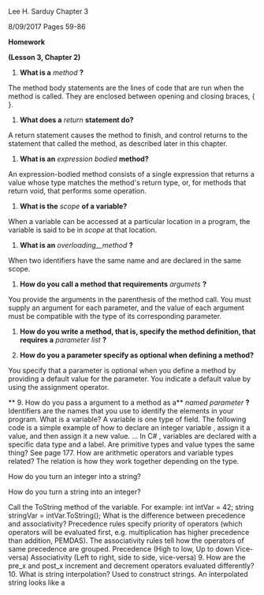 Lee H. Sarduy                                                                                                             Chapter 3

8/09/2017                                                                                                                    Pages 59-86

**Homework**

**(Lesson 3, Chapter 2)**

1. **What is a** _method_ **?**

The method body statements are the lines of code that are run when the method is called. They are enclosed between opening and closing braces, { }.

1. **What does a** _return_ **statement do?**

A return statement causes the method to finish, and control returns to the statement that called the method, as described later in this chapter.

1. **What is an** _expression bodied_ **method?**

An expression-bodied method consists of a single expression that returns a value whose type matches the method&#39;s return type, or, for methods that return void, that performs some operation.

1. **What is the** _scope_ **of a variable?**

When a variable can be accessed at a particular location in a program, the variable is said to be in _scope_ at that location.

1. **What is an** _overloading__method_ **?**

When two identifiers have the same name and are declared in the same scope.

1. **How do you call a method that requirements** _argumets_ **?**

You provide the arguments in the parenthesis of the method call. You must supply an argument for each parameter, and the value of each argument must be compatible with the type of its corresponding parameter.

1. **How do you write a method, that is, specify the method definition, that requires a** _parameter list_ **?**

1. **How do you a parameter specify as optional when defining a method?**

You specify that a parameter is optional when you define a method by providing a default value for the parameter. You indicate a default value by using the assignment operator.

**       9. How do you pass a argument to a method as a** _named parameter_ **?**
Identifiers are the names that you use to identify the elements in your program.
What is a variable?
A variable is one type of field. The following code is a simple example of how to declare an integer variable , assign it a value, and then assign it a new value. ... In C# , variables are declared with a specific data type and a label.
Are primitive types and value types the same thing? See page 177.
How are arithmetic operators and variable types related?
The relation is how they work together depending on the type.

How do you turn an integer into a string?

How do you turn a string into an integer?

Call the ToString method of the variable. For example:
int intVar = 42; string stringVar = intVar.ToString();
What is the difference between precedence and associativity?
Precedence rules specify priority of operators (which operators will be evaluated first, e.g. multiplication has higher precedence than addition, PEMDAS). The associativity rules tell how the operators of same precedence are grouped.
Precedence (High to low, Up to down Vice-versa)
Associativity (Left to right, side to side, vice-versa)
9. How are the pre_x and post_x increment and decrement operators evaluated differently?
10. What is string interpolation?
Used to construct strings. An interpolated string looks like a 
